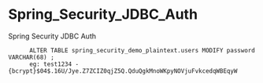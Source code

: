 # Spring_Security_JDBC_Auth
Spring Security JDBC Auth
          
          ALTER TABLE spring_security_demo_plaintext.users MODIFY password VARCHAR(68) ;
          eg: test1234 - {bcrypt}$04$.16U/Jye.Z7ZCIZ0qjZ5Q.QduQgkMnoWKpyNOVjuFvkcedqWBEqyW
